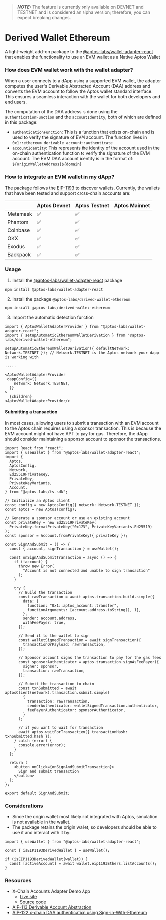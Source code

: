 > **_NOTE:_** The feature is currently only available on DEVNET and TESTNET and is considered an alpha version; therefore, you can expect breaking changes.

# Derived Wallet Ethereum

A light-weight add-on package to the [@aptos-labs/wallet-adapter-react](../wallet-adapter-react/) that enables the functionality to use an EVM wallet as a Native Aptos Wallet

### How does EVM wallet work with the wallet adapter?

When a user connects to a dApp using a supported EVM wallet, the adapter computes the user's Derivable Abstracted Account (DAA) address and converts the EVM account to follow the Aptos wallet standard interface.
This ensures a seamless interaction with the wallet for both developers and end users.

The computation of the DAA address is done using the `authenticationFunction` and the `accountIdentity`, both of which are defined in this package:

- `authenticationFunction`: This is a function that exists on-chain and is used to verify the signature of EVM account. The function lives in `0x1::ethereum_derivable_account::authenticate`
- `accountIdentity`: This represents the identity of the account used in the on-chain authentication function to verify the signature of the EVM account.
  The EVM DAA account identity is in the format of:
  `${originWalletAddress}${domain}`

### How to integrate an EVM wallet in my dApp?

The package follows the [EIP-1193](https://eips.ethereum.org/EIPS/eip-1193) to discover wallets.
Currently, the wallets that have been tested and support cross-chain accounts are:

|          | Aptos Devnet | Aptos Testnet | Aptos Mainnet |
| -------- | ------------ | ------------- | ------------- |
| Metamask | ✅           | ✅            |
| Phantom  | ✅           | ✅            |
| Coinbase | ✅           | ✅            |
| OKX      | ✅           | ✅            |
| Exodus   | ✅           | ✅            |
| Backpack | ✅           | ✅            |

### Usage

1. Install the [@aptos-labs/wallet-adapter-react](../wallet-adapter-react/) package

```bash
npm install @aptos-labs/wallet-adapter-react
```

2. Install the package `@aptos-labs/derived-wallet-ethereum`

```bash
npm install @aptos-labs/derived-wallet-ethereum
```

3. Import the automatic detection function

```tsx
import { AptosWalletAdapterProvider } from "@aptos-labs/wallet-adapter-react";
import { setupAutomaticEthereumWalletDerivation } from "@aptos-labs/derived-wallet-ethereum";

setupAutomaticEthereumWalletDerivation({ defaultNetwork: Network.TESTNET }); // Network.TESTNET is the Aptos network your dapp is working with

.....

<AptosWalletAdapterProvider
 dappConfig={{
    network: Network.TESTNET,
  }}
>
  {children}
<AptosWalletAdapterProvider/>
```

#### Submitting a transaction

In most cases, allowing users to submit a transaction with an EVM account to the Aptos chain requires using a sponsor transaction.
This is because the EVM account might not have APT to pay for gas.
Therefore, the dApp should consider maintaining a sponsor account to sponsor the transactions.

```tsx filename="SignAndSubmitDemo.tsx"
import React from "react";
import { useWallet } from "@aptos-labs/wallet-adapter-react";
import {
  Aptos,
  AptosConfig,
  Network,
  Ed25519PrivateKey,
  PrivateKey,
  PrivateKeyVariants,
  Account,
} from "@aptos-labs/ts-sdk";

// Initialize an Aptos client
const config = new AptosConfig({ network: Network.TESTNET });
const aptos = new Aptos(config);

// Generate a sponsor account or use an existing account
const privateKey = new Ed25519PrivateKey(
  PrivateKey.formatPrivateKey("0x123", PrivateKeyVariants.Ed25519)
);
const sponsor = Account.fromPrivateKey({ privateKey });

const SignAndSubmit = () => {
  const { account, signTransaction } = useWallet();

  const onSignAndSubmitTransaction = async () => {
    if (!account) {
      throw new Error(
        "Account is not connected and unable to sign transaction"
      );
    }

    try {
      // Build the transaction
      const rawTransaction = await aptos.transaction.build.simple({
        data: {
          function: "0x1::aptos_account::transfer",
          functionArguments: [account.address.toString(), 1],
        },
        sender: account.address,
        withFeePayer: true,
      });

      // Send it to the wallet to sign
      const walletSignedTransaction = await signTransaction({
        transactionOrPayload: rawTransaction,
      });

      // Sponsor account signs the transaction to pay for the gas fees
      const sponsorAuthenticator = aptos.transaction.signAsFeePayer({
        signer: sponsor,
        transaction: rawTransaction,
      });

      // Submit the transaction to chain
      const txnSubmitted = await aptosClient(network).transaction.submit.simple(
        {
          transaction: rawTransaction,
          senderAuthenticator: walletSignedTransaction.authenticator,
          feePayerAuthenticator: sponsorAuthenticator,
        }
      );

      // if you want to wait for transaction
      await aptos.waitForTransaction({ transactionHash: txnSubmitted.hash });
    } catch (error) {
      console.error(error);
    }
  };

  return (
    <button onClick={onSignAndSubmitTransaction}>
      Sign and submit transaction
    </button>
  );
};

export default SignAndSubmit;
```

### Considerations

- Since the origin wallet most likely not integrated with Aptos, simulation is not available in the wallet.
- The package retains the origin wallet, so developers should be able to use it and interact with it by:

```tsx
import { useWallet } from "@aptos-labs/wallet-adapter-react";

const { isEIP1193DerivedWallet } = useWallet();

if (isEIP1193DerivedWallet(wallet)) {
  const [activeAccount] = await wallet.eip1193Ethers.listAccounts();
}
```

### Resources

- X-Chain Accounts Adapter Demo App
  - [Live site](https://aptos-labs.github.io/aptos-wallet-adapter/nextjs-cross-chain-example/)
  - [Source code](../../apps/nextjs-x-chain/)
- [AIP-113 Derivable Account Abstraction](https://github.com/aptos-foundation/AIPs/blob/main/aips/aip-113.md)
- [AIP-122 x-chain DAA authentication using Sign-in-With-Ethereum](https://github.com/aptos-foundation/AIPs/blob/main/aips/aip-122.md)
